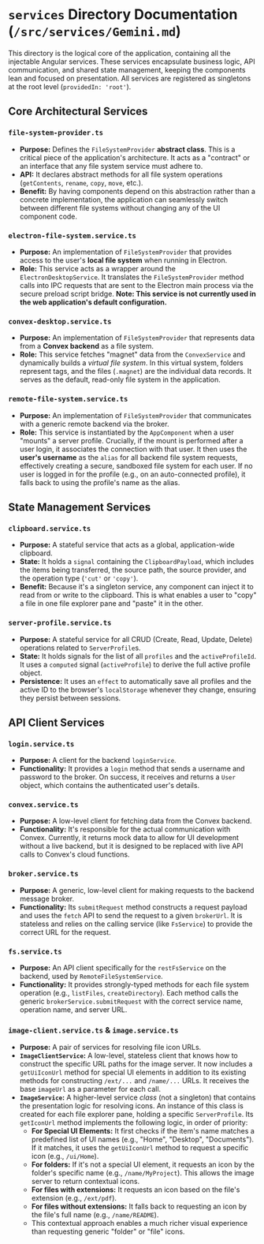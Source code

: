 # `services` Directory Documentation (`/src/services/Gemini.md`)

This directory is the logical core of the application, containing all the injectable Angular services. These services encapsulate business logic, API communication, and shared state management, keeping the components lean and focused on presentation. All services are registered as singletons at the root level (`providedIn: 'root'`).

## Core Architectural Services

### `file-system-provider.ts`

-   **Purpose:** Defines the `FileSystemProvider` **abstract class**. This is a critical piece of the application's architecture. It acts as a "contract" or an interface that any file system service must adhere to.
-   **API:** It declares abstract methods for all file system operations (`getContents`, `rename`, `copy`, `move`, etc.).
-   **Benefit:** By having components depend on this abstraction rather than a concrete implementation, the application can seamlessly switch between different file systems without changing any of the UI component code.

### `electron-file-system.service.ts`

-   **Purpose:** An implementation of `FileSystemProvider` that provides access to the user's **local file system** when running in Electron.
-   **Role:** This service acts as a wrapper around the `ElectronDesktopService`. It translates the `FileSystemProvider` method calls into IPC requests that are sent to the Electron main process via the secure preload script bridge. **Note: This service is not currently used in the web application's default configuration.**

### `convex-desktop.service.ts`

-   **Purpose:** An implementation of `FileSystemProvider` that represents data from a **Convex backend** as a file system.
-   **Role:** This service fetches "magnet" data from the `ConvexService` and dynamically builds a *virtual file system*. In this virtual system, folders represent tags, and the files (`.magnet`) are the individual data records. It serves as the default, read-only file system in the application.

### `remote-file-system.service.ts`

-   **Purpose:** An implementation of `FileSystemProvider` that communicates with a generic remote backend via the broker.
-   **Role:** This service is instantiated by the `AppComponent` when a user "mounts" a server profile. Crucially, if the mount is performed after a user login, it associates the connection with that user. It then uses the **user's username** as the `alias` for all backend file system requests, effectively creating a secure, sandboxed file system for each user. If no user is logged in for the profile (e.g., on an auto-connected profile), it falls back to using the profile's name as the alias.

## State Management Services

### `clipboard.service.ts`

-   **Purpose:** A stateful service that acts as a global, application-wide clipboard.
-   **State:** It holds a `signal` containing the `ClipboardPayload`, which includes the items being transferred, the source path, the source provider, and the operation type (`'cut'` or `'copy'`).
-   **Benefit:** Because it's a singleton service, any component can inject it to read from or write to the clipboard. This is what enables a user to "copy" a file in one file explorer pane and "paste" it in the other.

### `server-profile.service.ts`

-   **Purpose:** A stateful service for all CRUD (Create, Read, Update, Delete) operations related to `ServerProfile`s.
-   **State:** It holds signals for the list of all `profiles` and the `activeProfileId`. It uses a `computed` signal (`activeProfile`) to derive the full active profile object.
-   **Persistence:** It uses an `effect` to automatically save all profiles and the active ID to the browser's `localStorage` whenever they change, ensuring they persist between sessions.

## API Client Services

### `login.service.ts`

-   **Purpose:** A client for the backend `loginService`.
-   **Functionality:** It provides a `login` method that sends a username and password to the broker. On success, it receives and returns a `User` object, which contains the authenticated user's details.

### `convex.service.ts`

-   **Purpose:** A low-level client for fetching data from the Convex backend.
-   **Functionality:** It's responsible for the actual communication with Convex. Currently, it returns mock data to allow for UI development without a live backend, but it is designed to be replaced with live API calls to Convex's cloud functions.

### `broker.service.ts`

-   **Purpose:** A generic, low-level client for making requests to the backend message broker.
-   **Functionality:** Its `submitRequest` method constructs a request payload and uses the `fetch` API to send the request to a given `brokerUrl`. It is stateless and relies on the calling service (like `FsService`) to provide the correct URL for the request.

### `fs.service.ts`

-   **Purpose:** An API client specifically for the `restFsService` on the backend, used by `RemoteFileSystemService`.
-   **Functionality:** It provides strongly-typed methods for each file system operation (e.g., `listFiles`, `createDirectory`). Each method calls the generic `brokerService.submitRequest` with the correct service name, operation name, and server URL.

### `image-client.service.ts` & `image.service.ts`

-   **Purpose:** A pair of services for resolving file icon URLs.
-   **`ImageClientService`:** A low-level, stateless client that knows how to construct the specific URL paths for the image server. It now includes a `getUiIconUrl` method for special UI elements in addition to its existing methods for constructing `/ext/...` and `/name/...` URLs. It receives the base `imageUrl` as a parameter for each call.
-   **`ImageService`:** A higher-level service *class* (not a singleton) that contains the presentation logic for resolving icons. An instance of this class is created for each file explorer pane, holding a specific `ServerProfile`. Its `getIconUrl` method implements the following logic, in order of priority:
    -   **For Special UI Elements:** It first checks if the item's name matches a predefined list of UI names (e.g., "Home", "Desktop", "Documents"). If it matches, it uses the `getUiIconUrl` method to request a specific icon (e.g., `/ui/Home`).
    -   **For folders:** If it's not a special UI element, it requests an icon by the folder's specific name (e.g., `/name/MyProject`). This allows the image server to return contextual icons.
    -   **For files with extensions:** It requests an icon based on the file's extension (e.g., `/ext/pdf`).
    -   **For files without extensions:** It falls back to requesting an icon by the file's full name (e.g., `/name/README`).
    - This contextual approach enables a much richer visual experience than requesting generic "folder" or "file" icons.